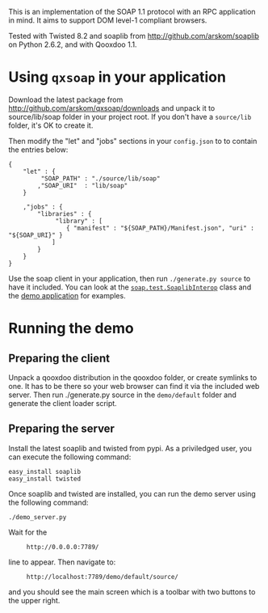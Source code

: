 
This is an implementation of the SOAP 1.1 protocol with an RPC application in
mind. It aims to support DOM level-1 compliant browsers.

Tested with Twisted 8.2 and soaplib from http://github.com/arskom/soaplib
on Python 2.6.2, and with Qooxdoo 1.1.

Using `qxsoap` in your application
==================================

Download the latest package from http://github.com/arskom/qxsoap/downloads and
unpack it to source/lib/soap folder in your project root. If you don't have a
`source/lib` folder, it's OK to create it.

Then modify the "let" and "jobs" sections in your `config.json` to to contain 
the entries below:

    {
        "let" : {
             "SOAP_PATH" : "./source/lib/soap"
            ,"SOAP_URI"  : "lib/soap"
        }
    
        ,"jobs" : {
            "libraries" : {
                 "library" : [ 
                    { "manifest" : "${SOAP_PATH}/Manifest.json", "uri" : "${SOAP_URI}" }
                ]
            }
        }
    }

Use the soap client in your application, then run `./generate.py source` to 
have it included. You can look at the [`soap.test.SoaplibInterop`](http://github.com/arskom/qxsoap/blob/master/source/class/soap/test/SoaplibInterop.js)
class and the [demo application](http://github.com/arskom/qxsoap/tree/master/demo/default/source/class/soap/demo/) for examples.

Running the demo
================

Preparing the client
--------------------

Unpack a qooxdoo distribution in the qooxdoo folder, or create symlinks to one.
It has to be there so your web browser can find it via the included web server.
Then run ./generate.py source in the `demo/default` folder and generate the client
loader script.

Preparing the server
--------------------

Install the latest soaplib and twisted from pypi. As a priviledged user, you can 
execute the following command:

    easy_install soaplib
    easy_install twisted

Once soaplib and twisted are installed, you can run the demo server using the
following command:

    ./demo_server.py

Wait for the

         http://0.0.0.0:7789/

line to appear. Then navigate to:

         http://localhost:7789/demo/default/source/

and you should see the main screen which is a toolbar with two buttons to the
upper right.
